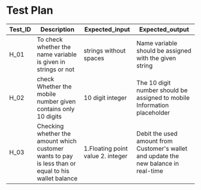 # Test Plan

|Test_ID|Description|Expected_input|Expected_output|
|-------|-----------|--------------|---------------|
|H_01|To check whether the name variable is given in strings or not|strings without spaces|Name variable should be assigned with the given string|
|H_02|check Whether the mobile number given contains only 10 digits|10 digit integer|The 10 digit number should be assigned to mobile Information placeholder|
|H_03|Checking whether the amount which customer wants to pay is less than or equal to his wallet balance|1.Floating point value 2. integer|Debit the used amount from Customer's wallet and update the new balance in real-time |
